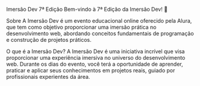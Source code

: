 Imersão Dev 7ª Edição
Bem-vindo à 7ª Edição da Imersão Dev! 🚀

Sobre
A Imersão Dev é um evento educacional online oferecido pela Alura, que tem como objetivo proporcionar uma imersão prática no desenvolvimento web, abordando conceitos fundamentais de programação e construção de projetos práticos.

O que é a Imersão Dev?
A Imersão Dev é uma iniciativa incrível que visa proporcionar uma experiência imersiva no universo do desenvolvimento web. Durante os dias do evento, você terá a oportunidade de aprender, praticar e aplicar seus conhecimentos em projetos reais, guiado por profissionais experientes da área.
